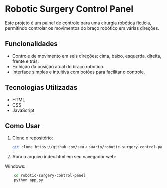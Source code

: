# Robotic Surgery Control Panel

Este projeto é um painel de controle para uma cirurgia robótica fictícia, permitindo controlar os movimentos do braço robótico em várias direções.

## Funcionalidades

- Controle de movimento em seis direções: cima, baixo, esquerda, direita, frente e trás.
- Exibição da posição atual do braço robótico.
- Interface simples e intuitiva com botões para facilitar o controle.

## Tecnologias Utilizadas

- HTML
- CSS
- JavaScript

## Como Usar

1. Clone o repositório:

   ```bash
   git clone https://github.com/seu-usuario/robotic-surgery-control-panel.git

2. Abra o arquivo index.html em seu navegador web:

Windows:
```bash
    cd robotic-surgery-control-panel
    python app.py

